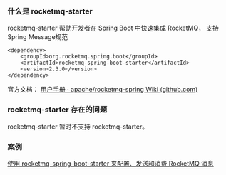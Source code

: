 ### 什么是 rocketmq-starter

rocketmq-starter 帮助开发者在 Spring Boot 中快速集成 RocketMQ， 支持Spring Message规范

```
<dependency>
    <groupId>org.rocketmq.spring.boot</groupId>
    <artifactId>rocketmq-spring-boot-starter</artifactId>
    <version>2.3.0</version>
</dependency>
```



官方文档： [用户手册 · apache/rocketmq-spring Wiki (github.com)](https://github.com/apache/rocketmq-spring/wiki/用户手册)





### rocketmq-starter 存在的问题

rocketmq-starter 暂时不支持 rocketmq-starter。



### 案例

[使用 rocketmq-spring-boot-starter 来配置、发送和消费 RocketMQ 消息](https://rocketmq.io/learning/rocketmq-spring-boot-starter/#1-rocketmq-服务端的准备)